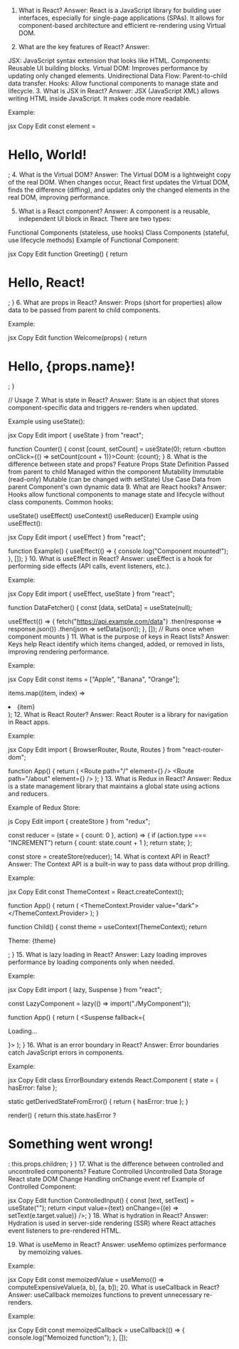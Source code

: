 1. What is React?
Answer:
React is a JavaScript library for building user interfaces, especially for single-page applications (SPAs). It allows for component-based architecture and efficient re-rendering using Virtual DOM.

2. What are the key features of React?
Answer:

JSX: JavaScript syntax extension that looks like HTML.
Components: Reusable UI building blocks.
Virtual DOM: Improves performance by updating only changed elements.
Unidirectional Data Flow: Parent-to-child data transfer.
Hooks: Allow functional components to manage state and lifecycle.
3. What is JSX in React?
Answer:
JSX (JavaScript XML) allows writing HTML inside JavaScript. It makes code more readable.

Example:

jsx
Copy
Edit
const element = <h1>Hello, World!</h1>;
4. What is the Virtual DOM?
Answer:
The Virtual DOM is a lightweight copy of the real DOM. When changes occur, React first updates the Virtual DOM, finds the difference (diffing), and updates only the changed elements in the real DOM, improving performance.

5. What is a React component?
Answer:
A component is a reusable, independent UI block in React. There are two types:

Functional Components (stateless, use hooks)
Class Components (stateful, use lifecycle methods)
Example of Functional Component:

jsx
Copy
Edit
function Greeting() {
  return <h1>Hello, React!</h1>;
}
6. What are props in React?
Answer:
Props (short for properties) allow data to be passed from parent to child components.

Example:

jsx
Copy
Edit
function Welcome(props) {
  return <h1>Hello, {props.name}!</h1>;
}

// Usage
<Welcome name="Amzad" />
7. What is state in React?
Answer:
State is an object that stores component-specific data and triggers re-renders when updated.

Example using useState():

jsx
Copy
Edit
import { useState } from "react";

function Counter() {
  const [count, setCount] = useState(0);
  return <button onClick={() => setCount(count + 1)}>Count: {count}</button>;
}
8. What is the difference between state and props?
Feature	Props	State
Definition	Passed from parent to child	Managed within the component
Mutability	Immutable (read-only)	Mutable (can be changed with setState)
Use Case	Data from parent	Component's own dynamic data
9. What are React hooks?
Answer:
Hooks allow functional components to manage state and lifecycle without class components.
Common hooks:

useState()
useEffect()
useContext()
useReducer()
Example using useEffect():

jsx
Copy
Edit
import { useEffect } from "react";

function Example() {
  useEffect(() => {
    console.log("Component mounted!");
  }, []);
}
10. What is useEffect in React?
Answer:
useEffect is a hook for performing side effects (API calls, event listeners, etc.).

Example:

jsx
Copy
Edit
import { useEffect, useState } from "react";

function DataFetcher() {
  const [data, setData] = useState(null);

  useEffect(() => {
    fetch("https://api.example.com/data")
      .then(response => response.json())
      .then(json => setData(json));
  }, []); // Runs once when component mounts
}
11. What is the purpose of keys in React lists?
Answer:
Keys help React identify which items changed, added, or removed in lists, improving rendering performance.

Example:

jsx
Copy
Edit
const items = ["Apple", "Banana", "Orange"];

items.map((item, index) => <li key={index}>{item}</li>);
12. What is React Router?
Answer:
React Router is a library for navigation in React apps.

Example:

jsx
Copy
Edit
import { BrowserRouter, Route, Routes } from "react-router-dom";

function App() {
  return (
    <BrowserRouter>
      <Routes>
        <Route path="/" element={<Home />} />
        <Route path="/about" element={<About />} />
      </Routes>
    </BrowserRouter>
  );
}
13. What is Redux in React?
Answer:
Redux is a state management library that maintains a global state using actions and reducers.

Example of Redux Store:

js
Copy
Edit
import { createStore } from "redux";

const reducer = (state = { count: 0 }, action) => {
  if (action.type === "INCREMENT") return { count: state.count + 1 };
  return state;
};

const store = createStore(reducer);
14. What is context API in React?
Answer:
The Context API is a built-in way to pass data without prop drilling.

Example:

jsx
Copy
Edit
const ThemeContext = React.createContext();

function App() {
  return (
    <ThemeContext.Provider value="dark">
      <Child />
    </ThemeContext.Provider>
  );
}

function Child() {
  const theme = useContext(ThemeContext);
  return <p>Theme: {theme}</p>;
}
15. What is lazy loading in React?
Answer:
Lazy loading improves performance by loading components only when needed.

Example:

jsx
Copy
Edit
import { lazy, Suspense } from "react";

const LazyComponent = lazy(() => import("./MyComponent"));

function App() {
  return (
    <Suspense fallback={<p>Loading...</p>}>
      <LazyComponent />
    </Suspense>
  );
}
16. What is an error boundary in React?
Answer:
Error boundaries catch JavaScript errors in components.

Example:

jsx
Copy
Edit
class ErrorBoundary extends React.Component {
  state = { hasError: false };

  static getDerivedStateFromError() {
    return { hasError: true };
  }

  render() {
    return this.state.hasError ? <h1>Something went wrong!</h1> : this.props.children;
  }
}
17. What is the difference between controlled and uncontrolled components?
Feature	Controlled	Uncontrolled
Data Storage	React state	DOM
Change Handling	onChange event	ref
Example of Controlled Component:

jsx
Copy
Edit
function ControlledInput() {
  const [text, setText] = useState("");
  return <input value={text} onChange={(e) => setText(e.target.value)} />;
}
18. What is hydration in React?
Answer:
Hydration is used in server-side rendering (SSR) where React attaches event listeners to pre-rendered HTML.

19. What is useMemo in React?
Answer:
useMemo optimizes performance by memoizing values.

Example:

jsx
Copy
Edit
const memoizedValue = useMemo(() => computeExpensiveValue(a, b), [a, b]);
20. What is useCallback in React?
Answer:
useCallback memoizes functions to prevent unnecessary re-renders.

Example:

jsx
Copy
Edit
const memoizedCallback = useCallback(() => {
  console.log("Memoized function");
}, []);
